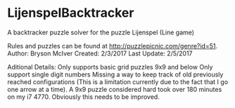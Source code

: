 # LijenspelBacktracker
A backtracker puzzle solver for the puzzle Lijenspel (Line game)

Rules and puzzles can be found at http://puzzlepicnic.com/genre?id=51.
Author: Bryson McIver
Created: 2/3/2017
Last Update: 2/5/2017

Aditional Details:
	Only supports basic grid puzzles 9x9 and below
  Only support single digit numbers
  Missing a way to keep track of old previously reached configurations (This is a limitation
    currently due to the fact that I go one arrow at a time).
  A 9x9 puzzle considered hard took over 180 minutes on my i7 4770. Obviously this needs to be improved.

